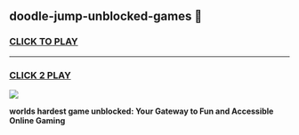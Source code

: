 
## doodle-jump-unblocked-games 👋
<h3>
<a href="https://premium.freeplayer.one?title=doodle-jump-unblocked-games&ref=14F">CLICK TO PLAY</a></h3>
<hr>

<h3>
<a href="https://premium.freeplayer.one?title=doodle-jump-unblocked-games&ref=14F">CLICK 2 PLAY</a>
  
</h3>

<a href="https://premium.freeplayer.one?title=doodle-jump-unblocked-games&ref=12F/"><img src="https://clearcache.store/games.png"></a>


**worlds hardest game unblocked: Your Gateway to Fun and Accessible Online Gaming**
